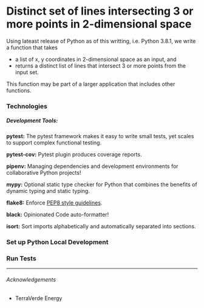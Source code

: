 # Distinct set of lines intersecting 3 or more points in 2-dimensional space

Using lateast release of Python as of this writting, i.e. Python 3.8.1, we write a function that takes 
- a list of x, y coordinates in 2-dimensional space as an input, and
- returns a distinct list of lines that intersect 3 or more points from the input set.

This function may be part of a larger application that includes other functions.


### Technologies

##### Development Tools:
**pytest:** The pytest framework makes it easy to write small tests, yet scales to support complex functional testing.

**pytest-cov:** Pytest plugin produces coverage reports.

**pipenv:** Managing dependencies and development environments for collaborative Python projects!

**mypy:** Optional static type checker for Python that combines the benefits of dynamic typing and static typing.

**flake8:** Enforce [PEP8 style guidelines](https://www.python.org/dev/peps/pep-0008/).

**black:** Opinionated Code auto-formatter!

**isort:** Sort imports alphabetically and automatically separated into sections.


### Set up Python Local Development
### Run Tests

---
###### Acknowledgements
- TerraVerde Energy
